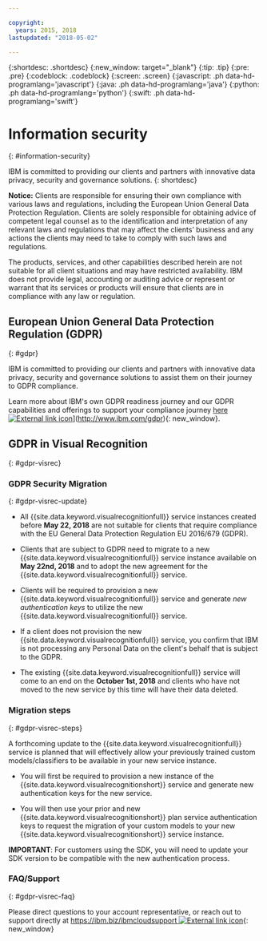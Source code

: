 ```yaml
---

copyright:
  years: 2015, 2018
lastupdated: "2018-05-02"

---
```


{:shortdesc: .shortdesc}
{:new_window: target="_blank"}
{:tip: .tip}
{:pre: .pre}
{:codeblock: .codeblock}
{:screen: .screen}
{:javascript: .ph data-hd-programlang='javascript'}
{:java: .ph data-hd-programlang='java'}
{:python: .ph data-hd-programlang='python'}
{:swift: .ph data-hd-programlang='swift'}

# Information security
{: #information-security}

IBM is committed to providing our clients and partners with innovative data privacy, security and governance solutions.
{: shortdesc}

**Notice:**
Clients are responsible for ensuring their own compliance with various laws and regulations, including the European Union General Data Protection Regulation. Clients are solely responsible for obtaining advice of competent legal counsel as to the identification and interpretation of any relevant laws and regulations that may affect the clients’ business and any actions the clients may need to take to comply with such laws and regulations.

The products, services, and other capabilities described herein are not suitable for all client situations and may have restricted availability. IBM does not provide legal, accounting or auditing advice or represent or warrant that its services or products will ensure that clients are in compliance with any law or regulation.

## European Union General Data Protection Regulation (GDPR)
{: #gdpr}

IBM is committed to providing our clients and partners with innovative data privacy, security and governance solutions to assist them on their journey to GDPR compliance.

Learn more about IBM's own GDPR readiness journey and our GDPR capabilities and offerings to support your compliance journey [here ![External link icon](../../icons/launch-glyph.svg "External link icon")](../../icons/launch-glyph.svg "External link icon")](http://www.ibm.com/gdpr){: new_window}.

## GDPR in Visual Recognition
{: #gdpr-visrec}

### GDPR Security Migration
{: #gdpr-visrec-update}

- All {{site.data.keyword.visualrecognitionfull}} service instances created before **May 22, 2018** are not suitable for clients that require compliance with the EU General Data Protection Regulation EU 2016/679 (GDPR).

- Clients that are subject to GDPR need to migrate to a new {{site.data.keyword.visualrecognitionfull}} service instance available on **May 22nd, 2018** and to adopt the new agreement for the {{site.data.keyword.visualrecognitionfull}} service.

- Clients will be required to provision a new {{site.data.keyword.visualrecognitionfull}} service and generate *new authentication keys* to utilize the new {{site.data.keyword.visualrecognitionfull}} service.

- If a client does not provision the new {{site.data.keyword.visualrecognitionfull}} service, you confirm that IBM is not processing any Personal Data on the client's behalf that is subject to the GDPR.

- The existing {{site.data.keyword.visualrecognitionfull}} service will come to an end on the **October 1st, 2018** and clients who have not moved to the new service by this time will have their data deleted.

### Migration steps
{: #gdpr-visrec-steps}

A forthcoming update to the {{site.data.keyword.visualrecognitionfull}} service is planned that will effectively allow your previously trained custom models/classifiers to be available in your new service instance.

- You will first be required to provision a new instance of the {{site.data.keyword.visualrecognitionshort}} service and generate new authentication keys for the new service.

- You will then use your prior and new {{site.data.keyword.visualrecognitionshort}} plan service authentication keys to request the migration of your custom models to your new {{site.data.keyword.visualrecognitionshort}} service instance.

**IMPORTANT**: For customers using the SDK, you will need to update your SDK version to be compatible with the new authentication process.

### FAQ/Support
{: #gdpr-visrec-faq}

Please direct questions to your account representative, or reach out to support directly at [https://ibm.biz/ibmcloudsupport ![External link icon](../../icons/launch-glyph.svg "External link icon")](https://ibm.biz/ibmcloudsupport){: new_window}
